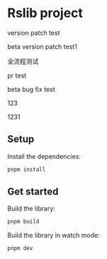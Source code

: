 # Rslib project

version patch test

beta version patch test1

全流程测试

pr test

beta bug fix test

123

1231

## Setup

Install the dependencies:

```bash
pnpm install
```

## Get started

Build the library:

```bash
pnpm build
```

Build the library in watch mode:

```bash
pnpm dev
```
